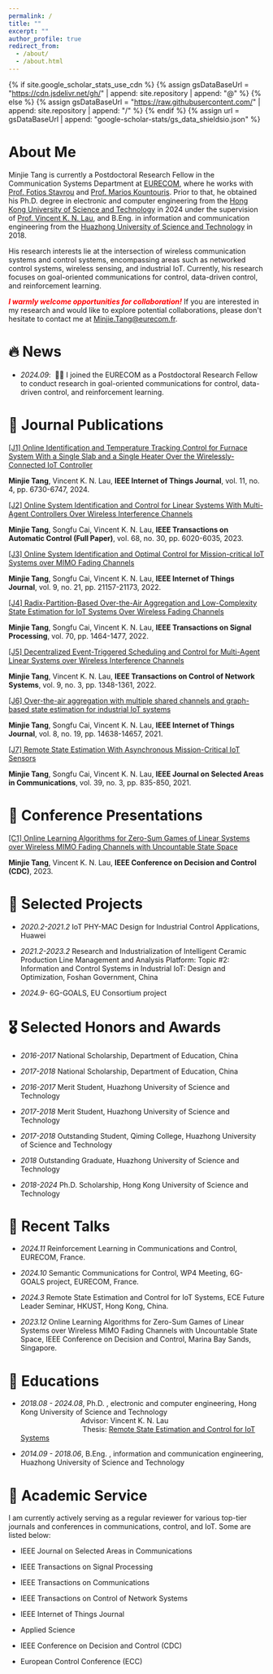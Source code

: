 ```yaml
---
permalink: /
title: ""
excerpt: ""
author_profile: true
redirect_from: 
  - /about/
  - /about.html
---
```


{% if site.google_scholar_stats_use_cdn %}
{% assign gsDataBaseUrl = "https://cdn.jsdelivr.net/gh/" | append: site.repository | append: "@" %}
{% else %}
{% assign gsDataBaseUrl = "https://raw.githubusercontent.com/" | append: site.repository | append: "/" %}
{% endif %}
{% assign url = gsDataBaseUrl | append: "google-scholar-stats/gs_data_shieldsio.json" %}


# About Me

Minjie Tang is currently a Postdoctoral Research Fellow in the Communication Systems Department at <a href='https://www.eurecom.fr/'>EURECOM</a>, where he works with <a href='http://photios-stavrou.com/'>Prof. Fotios Stavrou</a> and <a href='https://scholar.google.com/citations?user=QG9iXtUAAAAJ&hl=en'>Prof. Marios Kountouris</a>. Prior to that, he obtained his Ph.D. degree in electronic and computer engineering from the <a href='https://hkust.edu.hk/'>Hong Kong University of Science and Technology</a> in 2024 under the supervision of <a href='https://eeknlau.home.ece.ust.hk/HKUST-Office-HomePage/HKUST_Home.html'>Prof. Vincent K. N. Lau</a>, and B.Eng. in information and communication engineering from the <a href='https://hust.edu.cn/'>Huazhong University of Science and Technology</a> in 2018.

His research interests lie at the intersection of wireless communication systems and control systems, encompassing areas such as networked control systems, wireless sensing, and industrial IoT. Currently, his research focuses on goal-oriented communications for control, data-driven control, and reinforcement learning.

<span style="color:red; font-style:italic;"><strong>I warmly welcome opportunities for collaboration!</strong> </span> If you are interested in my research and would like to explore potential collaborations, please don't hesitate to contact me at Minjie.Tang@eurecom.fr.



# 🔥 News

- *2024.09*: &nbsp;🎉🎉 I joined the EURECOM as a Postdoctoral Research Fellow to conduct research in goal-oriented communications for control, data-driven control, and reinforcement learning.



# 📝 Journal Publications 


[[J1] Online Identification and Temperature Tracking Control for Furnace System With a Single Slab and a Single Heater Over the Wirelessly-Connected IoT Controller](https://ieeexplore.ieee.org/abstract/document/10239511)

**Minjie Tang**, Vincent K. N. Lau, **IEEE Internet of Things Journal**, vol. 11, no. 4, pp. 6730-6747, 2024.


[[J2] Online System Identification and Control for Linear Systems With Multi-Agent Controllers Over Wireless Interference Channels](https://ieeexplore.ieee.org/abstract/document/9998988)

**Minjie Tang**, Songfu Cai, Vincent K. N. Lau, **IEEE Transactions on Automatic Control (Full Paper)**, vol. 68, no. 30, pp. 6020-6035, 2023.


[[J3] Online System Identification and Optimal Control for Mission-critical IoT Systems over MIMO Fading Channels](https://ieeexplore.ieee.org/abstract/document/9777769)

**Minjie Tang**, Songfu Cai, Vincent K. N. Lau, **IEEE Internet of Things Journal**, vol. 9, no. 21, pp. 21157-21173, 2022.



[[J4] Radix-Partition-Based Over-the-Air Aggregation and Low-Complexity State Estimation for IoT Systems Over Wireless Fading Channels](https://ieeexplore.ieee.org/abstract/document/9735326)

**Minjie Tang**, Songfu Cai, Vincent K. N. Lau, **IEEE Transactions on Signal Processing**, vol. 70, pp. 1464-1477, 2022.


[[J5] Decentralized Event-Triggered Scheduling and Control for Multi-Agent Linear Systems over Wireless Interference Channels](https://ieeexplore.ieee.org/abstract/document/9720089)

**Minjie Tang**, Vincent K. N. Lau, **IEEE Transactions on Control of Network Systems**, vol. 9, no. 3, pp. 1348-1361, 2022.


[[J6] Over-the-air aggregation with multiple shared channels and graph-based state estimation for industrial IoT systems](https://ieeexplore.ieee.org/abstract/document/9395697)

**Minjie Tang**, Songfu Cai, Vincent K. N. Lau, **IEEE Internet of Things Journal**, vol. 8, no. 19, pp. 14638-14657, 2021.


[[J7] Remote State Estimation With Asynchronous Mission-Critical IoT Sensors](https://ieeexplore.ieee.org/abstract/document/9174850)

**Minjie Tang**, Songfu Cai, Vincent K. N. Lau, **IEEE Journal on Selected Areas in Communications**, vol. 39, no. 3, pp. 835-850, 2021.


# 📝 Conference Presentations 

[[C1] Online Learning Algorithms for Zero-Sum Games of Linear Systems over Wireless MIMO Fading Channels with Uncountable State Space](https://ieeexplore.ieee.org/abstract/document/10383297)

**Minjie Tang**,  Vincent K. N. Lau, **IEEE Conference on Decision and Control (CDC)**,  2023.


# 📝 Selected Projects 

- *2020.2-2021.2* IoT PHY-MAC Design for Industrial Control Applications, Huawei
  
- *2021.2-2023.2*  Research and Industrialization of Intelligent Ceramic Production Line Management and Analysis Platform: Topic #2: Information and Control Systems in Industrial IoT: Design and Optimization, Foshan Government, China
  
- *2024.9-* 6G-GOALS, EU Consortium project  




# 🎖 Selected Honors and Awards

- *2016-2017* National Scholarship, Department of Education, China
  
- *2017-2018*  National Scholarship, Department of Education, China
  
- *2016-2017* Merit Student, Huazhong University of Science and Technology
  
- *2017-2018* Merit Student, Huazhong University of Science and Technology
  
- *2017-2018* Outstanding Student, Qiming College, Huazhong University of Science and Technology
  
- *2018* Outstanding Graduate, Huazhong University of Science and Technology
  
- *2018-2024* Ph.D. Scholarship, Hong Kong University of Science and Technology


  

# 📝 Recent Talks 

- *2024.11* Reinforcement Learning in Communications and Control, EURECOM, France.
  
- *2024.10* Semantic Communications for Control, WP4 Meeting, 6G-GOALS project, EURECOM, France.
  
- *2024.3*  Remote State Estimation and Control for IoT Systems, ECE Future Leader Seminar, HKUST, Hong Kong, China.
  
- *2023.12* Online Learning Algorithms for Zero-Sum Games of Linear Systems over Wireless MIMO Fading Channels with Uncountable State Space, IEEE Conference on Decision and 
            Control, Marina Bay Sands, Singapore.


# 📖 Educations
- *2018.08 - 2024.08*, Ph.D. , electronic and computer engineering, Hong Kong University of Science and Technology <br> &nbsp;&nbsp;&nbsp;&nbsp;&nbsp;&nbsp;&nbsp;&nbsp;&nbsp;&nbsp;&nbsp;&nbsp;&nbsp;&nbsp;&nbsp;&nbsp;&nbsp;&nbsp;&nbsp;&nbsp;&nbsp;&nbsp;&nbsp;&nbsp;&nbsp;&nbsp;&nbsp;&nbsp;&nbsp;&nbsp;Advisor: Vincent K. N. Lau <br> &nbsp;&nbsp;&nbsp;&nbsp;&nbsp;&nbsp;&nbsp;&nbsp;&nbsp;&nbsp;&nbsp;&nbsp;&nbsp;&nbsp;&nbsp;&nbsp;&nbsp;&nbsp;&nbsp;&nbsp;&nbsp;&nbsp;&nbsp;&nbsp;&nbsp;&nbsp;&nbsp;&nbsp;&nbsp;&nbsp; Thesis: <a href='https://lbezone.hkust.edu.hk/pdfviewer/web/viewer.php?file=aHR0cHM6Ly9sYmV6b25lLmhrdXN0LmVkdS5oay9vYmovMS9vLzk5MTAxMzM0MDM1MzUwMzQxMi85OTEwMTMzNDAzNTM1MDM0MTIucGRm#page=1'>Remote State Estimation and Control for IoT Systems</a>
   
- *2014.09 - 2018.06*, B.Eng. , information and communication engineering, Huazhong University of Science and Technology
         

# 💬 Academic Service

I am currently actively serving as a regular reviewer for various top-tier journals and conferences  in communications, control, and IoT. Some are listed below:

- IEEE Journal on Selected Areas in Communications
  
- IEEE Transactions on Signal Processing
  
- IEEE Transactions on Communications
  
- IEEE Transactions on Control of Network Systems
  
- IEEE Internet of Things Journal
  
- Applied Science
  
- IEEE Conference on Decision and Control (CDC)
  
- European Control Conference (ECC)



